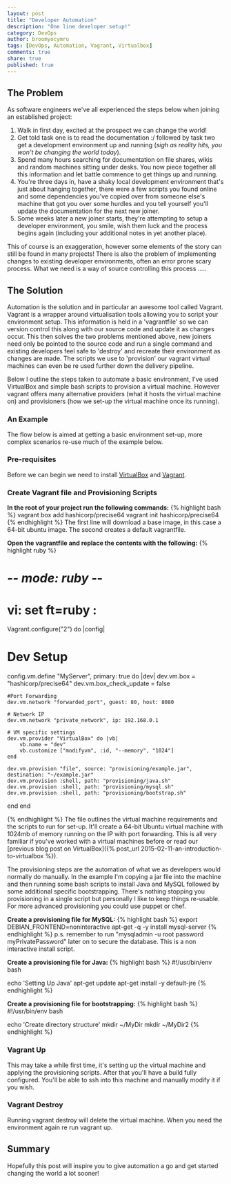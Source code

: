 ```yaml
---
layout: post
title: "Developer Automation"
description: "One line developer setup!"
category: DevOps
author: broomyocymru
tags: [DevOps, Automation, Vagrant, Virtualbox]
comments: true
share: true
published: true
---
```


## The Problem
As software engineers we've all experienced the steps below when joining an established project:

1. Walk in first day, excited at the prospect we can change the world!
2. Get told task one is to read the documentation :/ followed by task two get a development environment up and running (*sigh as reality hits, you won't be changing the world today*).
3. Spend many hours searching for documentation on file shares, wikis and random machines sitting under desks. You now piece together all this information and let battle commence to get things up and running.
4. You're three days in, have a shaky local development environment that's just about hanging together, there were a few scripts you found online and some dependencies you've copied over from someone else's machine that got you over some hurdles and you tell yourself you'll update the documentation for the next new joiner. 
5. Some weeks later a new joiner starts, they're attempting to setup a developer environment, you smile, wish them luck and the process begins again (including your additional notes in yet another place).

This of course is an exaggeration, however some elements of the story can still be found in many projects! There is also the problem of implementing changes to existing developer environments, often an error prone scary process. What we need is a way of source controlling this process .....

## The Solution 
Automation is the solution and in particular an awesome tool called Vagrant. Vagrant is a wrapper around virtualisation tools allowing you to script your environment setup. This information is held in a 'vagrantfile' so we can version control this along with our source code and update it as changes occur. This then solves the two problems mentioned above, new joiners need only be pointed to the source code and run a single command and existing developers feel safe to 'destroy' and recreate their environment as changes are made. The scripts we use to 'provision' our vagrant virtual machines can even be re used further down the delivery pipeline. 

Below I outline the steps taken to automate a basic environment, I've used VirtualBox and simple bash scripts to provision a virtual machine. However vagrant offers many alternative providers (what it hosts the virtual machine on) and provisioners (how we set-up the virtual machine once its running).

### An Example
The flow below is aimed at getting a basic environment set-up, more complex scenarios re-use much of the example below. 

### Pre-requisites
Before we can begin we need to install [VirtualBox](https://www.virtualbox.org) and [Vagrant](https://www.vagrantup.com).
	
### Create Vagrant file and Provisioning Scripts
**In the root of your project run the following commands:**
{% highlight bash %}
 vagrant box add hashicorp/precise64
 vagrant init hashicorp/precise64
{% endhighlight %}
The first line will download a base image, in this case a 64-bit ubuntu image. The second creates a default vagrantfile.

**Open the vagrantfile and replace the contents with the following:**
{% highlight ruby %}
# -*- mode: ruby -*-
# vi: set ft=ruby :

Vagrant.configure("2") do |config|  
  # Dev Setup
  config.vm.define "MyServer", primary: true do |dev|
    dev.vm.box = "hashicorp/precise64"
	dev.vm.box_check_update = false

	#Port Forwarding
	dev.vm.network "forwarded_port", guest: 80, host: 8080

	# Network IP
	dev.vm.network "private_network", ip: 192.168.0.1

	# VM specific settings
	dev.vm.provider "VirtualBox" do |vb|
		vb.name = "dev"
		vb.customize ["modifyvm", :id, "--memory", "1024"]
	end
	
	dev.vm.provision "file", source: "provisioning/example.jar", destination: "~/example.jar"
	dev.vm.provision :shell, path: "provisioning/java.sh"
    dev.vm.provision :shell, path: "provisioning/mysql.sh"
	dev.vm.provision :shell, path: "provisioning/bootstrap.sh"
  end
end

{% endhighlight %}
The file outlines the virtual machine requirements and the scripts to run for set-up. It'll create a 64-bit Ubuntu virtual machine with 1024mb of memory running on the IP with port forwarding. This is all very familiar if you've worked with a virtual machines before or read our [previous blog post on VirtualBox]({% post_url 2015-02-11-an-introduction-to-virtualbox %}). 

The provisioning steps are the automation of what we as developers would normally do manually. In the example I'm copying a jar file into the machine and then running some bash scripts to install Java and MySQL followed by some additional specific bootstrapping. There's nothing stopping you provisioning in a single script but personally I like to keep things re-usable. For more advanced provisioning you could use puppet or chef. 

**Create a provisioning file for MySQL:**
{% highlight bash %}
export DEBIAN_FRONTEND=noninteractive
apt-get -q -y install mysql-server
{% endhighlight %}
p.s. remember to run "mysqladmin -u root password myPrivatePassword" later on to secure the database. This is a non interactive install script.

**Create a provisioning file for Java:**
{% highlight bash %}
#!/usr/bin/env bash

echo 'Setting Up Java'
apt-get update
apt-get install -y default-jre
{% endhighlight %}

**Create a provisioning file for bootstrapping:**
{% highlight bash %}
#!/usr/bin/env bash

echo 'Create directory structure'
mkdir ~/MyDir
mkdir ~/MyDir2
{% endhighlight %}

### Vagrant Up
This may take a while first time, it's setting up the virtual machine and applying the provisioning scripts. After that you'll have a build fully configured. You'll be able to ssh into this machine and manually modify it if you wish. 

### Vagrant Destroy
Running vagrant destroy will delete the virtual machine. When you need the environment again re run vagrant up.  

## Summary
Hopefully this post will inspire you to give automation a go and get started changing the world a lot sooner!



